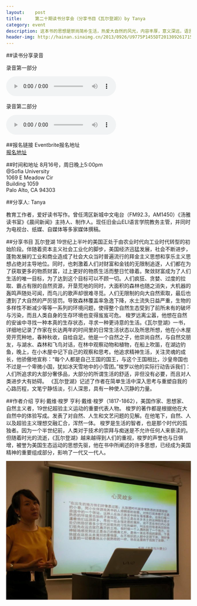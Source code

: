 ```yaml
---
layout:    post
title:     第二十期读书分享会（分享书目《瓦尔登湖》）by Tanya 
category: event 
description: 这本书的思想是崇尚简朴生活，热爱大自然的风光，内容丰厚，意义深远，语言生动，意境深邃，就像是个智慧的老人，闪现哲理灵光，又有高山流水那样的境界。书中记录了作者隐居瓦尔登湖畔，与大自然水乳交融、在田园生活中感知自然重塑自我的奇异历程。读本书，能引领人进入一个澄明、恬美、素雅的世界。 
header-img: http://hainan.sinaimg.cn/2013/0926/U9775P1455DT20130926171502.jpg 
---
```


##读书分享录音

录音第一部分

<audio controls="controls">
   <source src="{{site.www-data-url}}/audio/2015-08-16-tanya-part1.mp3" type="audio/mpeg">
 Your browser does not support the audio element.
</audio>

录音第二部分 

<audio controls="controls">
   <source src="{{site.www-data-url}}/audio/2015-08-16-tanya-part2.mp3" type="audio/mpeg">
 Your browser does not support the audio element.
</audio>

##报名链接
Eventbrite报名地址  
[报名地址](https://www.eventbrite.com/e/18106110865)

##时间和地址
8月16号，周日晚上5:00pm <br>
@Sofia University  
1069 E Meadow Cir   
Building 1059   
Palo Alto, CA 94303

##分享人: Tanya 

教育工作者，爱好读书写作。曾任湾区新城中文电台（FM92.3，AM1450）《汤雅读书室》《晨间新闻》主持人、制作人。现任旧金山ELI语言学院教务主管，并同时为电视台、纸媒、自媒体等多家媒体撰稿。

##分享书目 瓦尔登湖
19世纪上半叶的美国正处于由农业时代向工业时代转型的初始阶段。伴随着资本主义社会工业化的脚步，美国经济迅猛发展，社会不断进步，蓬勃发展的工业和商业造成了社会大众当时普遍流行的拜金主义思想和享乐主义思想占绝对主导地位。同时，也刺激着人们对财富和金钱的无限制追逐，人们都在为了获取更多的物质财富，过上更好的物质生活而整日忙碌着。聚敛财富成为了人们生活的唯一目标，为了达到这个目标可以不顾一切。人们疯狂、贪婪、过度的拉取、霸占有限的自然资源，开垦荒地的同时，大面积的森林也随之消失，大机器的轰鸣声随处可闻，而鸟儿的歌声却很难寻觅。人们无限制的向大自然索取，最后也遭到了大自然的严厉惩罚。导致森林覆盖率急逸下降，水土流失日益严重，生物的多样性不断减少等等一系列的环境问题，使得整个自然生态受到了前所未有的破坏与污染，而且人类自身的生存环境也变得岌岌可危。 
梭罗远离尘嚣，他想在自然的安谧中寻找一种本真的生存状态，寻求一种更诗意的生活。《瓦尔登湖》一书，详细地记录了作家在长达两年的时间里的日常生活状态以及所思所想，他在小木屋旁开荒种地，春种秋收，自给自足。他是一个自然之子，他崇尚自然，与自然交朋友，与湖水、森林和飞鸟对话，在林中观察动物和植物，在船上吹笛，在湖边钓鱼，晚上，在小木屋中记下自己的观察和思考。他追求精神生活，关注灵魂的成长，他骄傲地宣称：“每个人都是自己王国的国王，与这个王国相比，沙皇帝国也不过是一个卑微小国，犹如冰天雪地中的小雪团。”梭罗以他的实际行动告诉我们：人们所追求的大部分奢侈品，大部分的所谓生活的舒适，非但没有必要，而且对人类进步大有妨碍。
《瓦尔登湖》记述了作者在简单生活中深入思考与重塑自我的心路历程，文笔宁静恬淡，引人深思，具有一种使人沉静的力量。
 
##作者介绍 亨利·戴维·梭罗
亨利·戴维·梭罗（1817-1862），美国作家、思想家、自然主义者，19世纪超验主义运动的重要代表人物。
梭罗的著作都是根据他在大自然中的体验写成。发表了对自然、人生和文艺问题的见解。在他笔下，自然、人以及超验主义理想交融汇合，浑然一体。 
梭罗是生活的智者，也是那个时代的孤独者。因为一个半世纪前，人类对于技术的崇拜与痴迷是不允许任何人来亵渎的。但随着时光的流逝，《瓦尔登湖》越来越得到人们的重视，梭罗的声誉也与日俱增，被誉为美国生态运动的思想先驱，他在书中所阐述的许多思想，已经成为美国精神的重要组成部分，影响了一代又一代人。

![picture](/img/walden/maomu.jpg)
